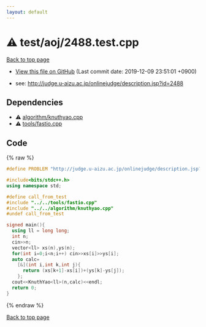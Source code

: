 ```yaml
---
layout: default
---
```


<!-- mathjax config similar to math.stackexchange -->
<script type="text/javascript" async
  src="https://cdnjs.cloudflare.com/ajax/libs/mathjax/2.7.5/MathJax.js?config=TeX-MML-AM_CHTML">
</script>
<script type="text/x-mathjax-config">
  MathJax.Hub.Config({
    TeX: { equationNumbers: { autoNumber: "AMS" }},
    tex2jax: {
      inlineMath: [ ['$','$'] ],
      processEscapes: true
    },
    "HTML-CSS": { matchFontHeight: false },
    displayAlign: "left",
    displayIndent: "2em"
  });
</script>

<script type="text/javascript" src="https://cdnjs.cloudflare.com/ajax/libs/jquery/3.4.1/jquery.min.js"></script>
<script src="https://cdn.jsdelivr.net/npm/jquery-balloon-js@1.1.2/jquery.balloon.min.js" integrity="sha256-ZEYs9VrgAeNuPvs15E39OsyOJaIkXEEt10fzxJ20+2I=" crossorigin="anonymous"></script>
<script type="text/javascript" src="../../../assets/js/copy-button.js"></script>
<link rel="stylesheet" href="../../../assets/css/copy-button.css" />


# :warning: test/aoj/2488.test.cpp
<a href="../../../index.html">Back to top page</a>

* <a href="{{ site.github.repository_url }}/blob/master/test/aoj/2488.test.cpp">View this file on GitHub</a> (Last commit date: 2019-12-09 23:51:01 +0900)


* see: <a href="http://judge.u-aizu.ac.jp/onlinejudge/description.jsp?id=2488">http://judge.u-aizu.ac.jp/onlinejudge/description.jsp?id=2488</a>


## Dependencies
* :warning: <a href="../../../library/algorithm/knuthyao.cpp.html">algorithm/knuthyao.cpp</a>
* :warning: <a href="../../../library/tools/fastio.cpp.html">tools/fastio.cpp</a>


## Code
{% raw %}
```cpp
#define PROBLEM "http://judge.u-aizu.ac.jp/onlinejudge/description.jsp?id=2488"

#include<bits/stdc++.h>
using namespace std;

#define call_from_test
#include "../../tools/fastio.cpp"
#include "../../algorithm/knuthyao.cpp"
#undef call_from_test

signed main(){
  using ll = long long;
  int n;
  cin>>n;
  vector<ll> xs(n),ys(n);
  for(int i=0;i<n;i++) cin>>xs[i]>>ys[i];
  auto calc=
    [&](int i,int k,int j){
      return (xs[k+1]-xs[i])+(ys[k]-ys[j]);
    };
  cout<<KnuthYao<ll>(n,calc)<<endl;
  return 0;
}

```
{% endraw %}

<a href="../../../index.html">Back to top page</a>

